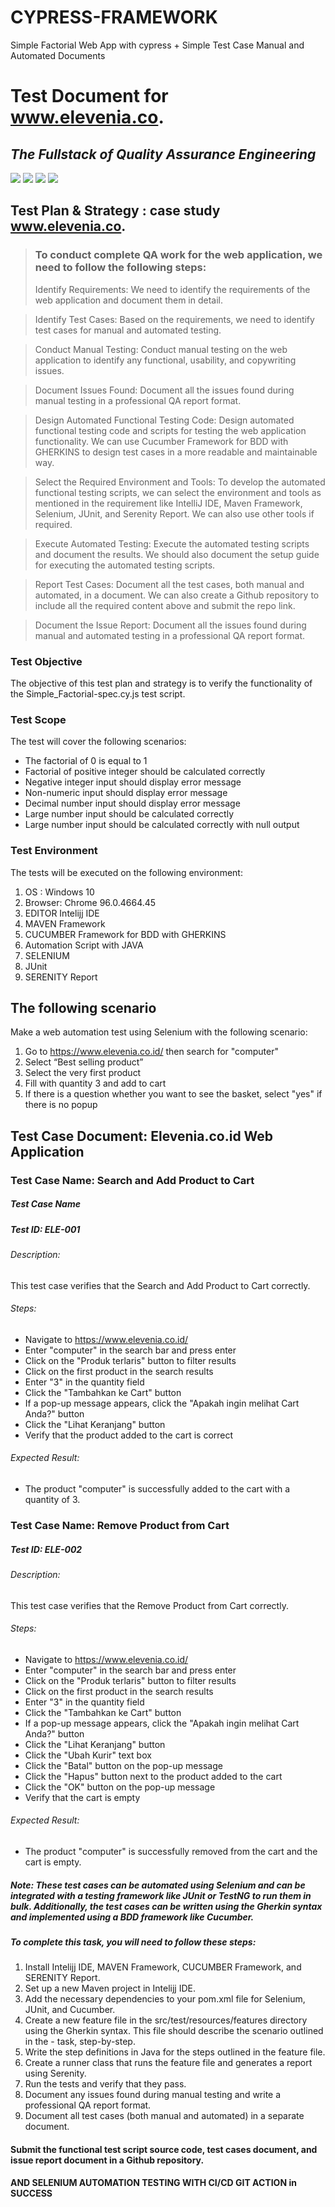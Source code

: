 # CYPRESS-FRAMEWORK
Simple Factorial Web App with cypress + Simple Test Case Manual and Automated Documents 

# Test Document for www.elevenia.co.
## _The Fullstack of Quality Assurance Engineering_

[![](https://img.shields.io/badge/-odieSDET-1da1f2?logo=twitter&style=flat-square&logoColor=white)](https://twitter.com)
[![](https://img.shields.io/badge/-odieSDET-c32aa3?logo=instagram&style=flat-square&logoColor=white)](https://instagram.com) 
[![](https://img.shields.io/badge/-odieSDET-007bb5?logo=linkedin&style=flat-square&logoColor=white)](https://www.linkedin.com/in/ahmad-dodi-yandra-9424b4a9/)
[![](https://img.shields.io/badge/-odieSDET-ff0000?logo=youtube&style=flat-square&logoColor=white)](https://youtube.com)  
</div> 

## Test Plan & Strategy : case study www.elevenia.co.
> ### To conduct complete QA work for the web application, we need to follow the following steps:
> Identify Requirements:
We need to identify the requirements of the web application and document them in detail.

> Identify Test Cases:
Based on the requirements, we need to identify test cases for manual and automated testing.

> Conduct Manual Testing:
Conduct manual testing on the web application to identify any functional, usability, and copywriting issues.

> Document Issues Found:
Document all the issues found during manual testing in a professional QA report format.

> Design Automated Functional Testing Code:
Design automated functional testing code and scripts for testing the web application functionality. We can use Cucumber Framework for BDD with GHERKINS to design test cases in a more readable and maintainable way.

> Select the Required Environment and Tools:
To develop the automated functional testing scripts, we can select the environment and tools as mentioned in the requirement like IntelliJ IDE, Maven Framework, Selenium, JUnit, and Serenity Report. We can also use other tools if required.

> Execute Automated Testing:
Execute the automated testing scripts and document the results. We should also document the setup guide for executing the automated testing scripts.

> Report Test Cases:
Document all the test cases, both manual and automated, in a document. We can also create a Github repository to include all the required content above and submit the repo link.

> Document the Issue Report:
Document all the issues found during manual and automated testing in a professional QA report format.


### Test Objective
The objective of this test plan and strategy is to verify the functionality of the Simple_Factorial-spec.cy.js test script.

### Test Scope
The test will cover the following scenarios:
- The factorial of 0 is equal to 1
- Factorial of positive integer should be calculated correctly
- Negative integer input should display error message
- Non-numeric input should display error message
- Decimal number input should display error message
- Large number input should be calculated correctly
- Large number input should be calculated correctly with null output

### Test Environment
The tests will be executed on the following environment:
1. OS : Windows 10
2. Browser: Chrome 96.0.4664.45
3. EDITOR Intelijj IDE
4. MAVEN Framework
5. CUCUMBER Framework for BDD with GHERKINS
6. Automation Script with JAVA
7. SELENIUM 
8. JUnit
9. SERENITY Report


## The following scenario

Make a web automation test using Selenium with the following scenario:
1. Go to https://www.elevenia.co.id/ then search for "computer"
2. Select “Best selling product”
3. Select the very first product
4. Fill with quantity 3 and add to cart
5. If there is a question whether you want to see the basket, select "yes" if there is no popup


## Test Case Document: Elevenia.co.id Web Application

### Test Case Name: Search and Add Product to Cart
##### Test Case Name 
##### Test ID: ELE-001
###### Description:
This test case verifies that the Search and Add Product to Cart correctly.

###### Steps:

- Navigate to https://www.elevenia.co.id/
- Enter "computer" in the search bar and press enter
- Click on the "Produk terlaris" button to filter results
- Click on the first product in the search results
- Enter "3" in the quantity field
- Click the "Tambahkan ke Cart" button
- If a pop-up message appears, click the "Apakah ingin melihat Cart Anda?" button
- Click the "Lihat Keranjang" button
- Verify that the product added to the cart is correct

###### Expected Result:
- The product "computer" is successfully added to the cart with a quantity of 3.


### Test Case Name: Remove Product from Cart
##### Test ID: ELE-002
###### Description:
This test case verifies that the Remove Product from Cart correctly.

###### Steps:

- Navigate to https://www.elevenia.co.id/
- Enter "computer" in the search bar and press enter
- Click on the "Produk terlaris" button to filter results
- Click on the first product in the search results
- Enter "3" in the quantity field
- Click the "Tambahkan ke Cart" button
- If a pop-up message appears, click the "Apakah ingin melihat Cart Anda?" button
- Click the "Lihat Keranjang" button
- Click the "Ubah Kurir" text box
- Click the "Batal" button on the pop-up message
- Click the "Hapus" button next to the product added to the cart
- Click the "OK" button on the pop-up message
- Verify that the cart is empty

###### Expected Result:
- The product "computer" is successfully removed from the cart and the cart is empty.


##### Note: These test cases can be automated using Selenium and can be integrated with a testing framework like JUnit or TestNG to run them in bulk. Additionally, the test cases can be written using the Gherkin syntax and implemented using a BDD framework like Cucumber.

##### To complete this task, you will need to follow these steps:

1. Install Intelijj IDE, MAVEN Framework, CUCUMBER Framework, and SERENITY Report.
2. Set up a new Maven project in Intelijj IDE.
3. Add the necessary dependencies to your pom.xml file for Selenium, JUnit, and Cucumber.
4. Create a new feature file in the src/test/resources/features directory using the Gherkin syntax. This file should describe the scenario outlined in the - task, step-by-step.
5. Write the step definitions in Java for the steps outlined in the feature file.
6. Create a runner class that runs the feature file and generates a report using Serenity.
7. Run the tests and verify that they pass.
8. Document any issues found during manual testing and write a professional QA report format.
9. Document all test cases (both manual and automated) in a separate document.

#### Submit the functional test script source code, test cases document, and issue report document in a Github repository.

#### AND SELENIUM AUTOMATION TESTING WITH CI/CD GIT ACTION in SUCCESS
